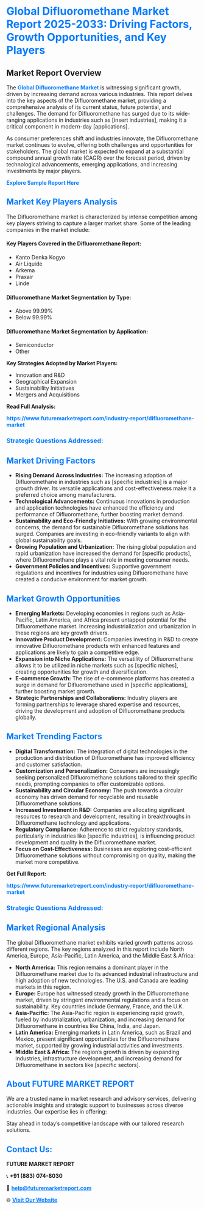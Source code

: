 <h1 style="color: #007BFF;">Global Difluoromethane Market Report 2025-2033: Driving Factors, Growth Opportunities, and Key Players</h1>

<section id="overview">
<h2>Market Report Overview</h2>
<p>The <a href="https://www.futuremarketreport.com/industry-report/difluoromethane-market" style="color: #007BFF; text-decoration: none;"><strong>Global Difluoromethane Market</strong></a> is witnessing significant growth, driven by increasing demand across various industries. This report delves into the key aspects of the Difluoromethane market, providing a comprehensive analysis of its current status, future potential, and challenges. The demand for Difluoromethane has surged due to its wide-ranging applications in industries such as [insert industries], making it a critical component in modern-day [applications].</p>
<p>As consumer preferences shift and industries innovate, the Difluoromethane market continues to evolve, offering both challenges and opportunities for stakeholders. The global market is expected to expand at a substantial compound annual growth rate (CAGR) over the forecast period, driven by technological advancements, emerging applications, and increasing investments by major players.</p>
</section>

<section id="overview">
<p><a href="https://www.futuremarketreport.com/request-sample/reportId=46915" style="color: #007BFF; text-decoration: none;"><strong>Explore Sample Report Here</strong></a></p>
</section>

<section id="key-players">
<h2 style="color: #007BFF;">Market Key Players Analysis</h2>
<p>The Difluoromethane market is characterized by intense competition among key players striving to capture a larger market share. Some of the leading companies in the market include:</p>
<h4>Key Players Covered in the Difluoromethane Report:</h4>
<ul><li>Kanto Denka Kogyo</li><li>Air Liquide</li><li>Arkema</li><li>Praxair</li><li>Linde</li></ul>
<h4>Difluoromethane Market Segmentation by Type:</h4>
<ul><li>Above 99.99%</li><li>Below 99.99%</li></ul>

<h4>Difluoromethane Market Segmentation by Application:</h4>
<ul><li>Semiconductor</li><li>Other</li></ul>
<p><strong>Key Strategies Adopted by Market Players:</strong></p>
<ul>
<li>Innovation and R&D</li>
<li>Geographical Expansion</li>
<li>Sustainability Initiatives</li>
<li>Mergers and Acquisitions</li>
</ul>
</section>

<section>
<p><strong>Read Full Analysis: </strong></p><a href="https://www.futuremarketreport.com/industry-report/difluoromethane-market" style="color: #007BFF; text-decoration: none;"><strong>https://www.futuremarketreport.com/industry-report/difluoromethane-market</strong></a>
<h3 style="color: #007BFF;">Strategic Questions Addressed:</h3>
</section>

<section id="driving-factors">
<h2 style="color: #007BFF;">Market Driving Factors</h2>
<ul>
<li><strong>Rising Demand Across Industries:</strong> The increasing adoption of Difluoromethane in industries such as [specific industries] is a major growth driver. Its versatile applications and cost-effectiveness make it a preferred choice among manufacturers.</li>
<li><strong>Technological Advancements:</strong> Continuous innovations in production and application technologies have enhanced the efficiency and performance of Difluoromethane, further boosting market demand.</li>
<li><strong>Sustainability and Eco-Friendly Initiatives:</strong> With growing environmental concerns, the demand for sustainable Difluoromethane solutions has surged. Companies are investing in eco-friendly variants to align with global sustainability goals.</li>
<li><strong>Growing Population and Urbanization:</strong> The rising global population and rapid urbanization have increased the demand for [specific products], where Difluoromethane plays a vital role in meeting consumer needs.</li>
<li><strong>Government Policies and Incentives:</strong> Supportive government regulations and incentives for industries using Difluoromethane have created a conducive environment for market growth.</li>
</ul>
</section>

<section id="growth-opportunities">
<h2 style="color: #007BFF;">Market Growth Opportunities</h2>
<ul>
<li><strong>Emerging Markets:</strong> Developing economies in regions such as Asia-Pacific, Latin America, and Africa present untapped potential for the Difluoromethane market. Increasing industrialization and urbanization in these regions are key growth drivers.</li>
<li><strong>Innovative Product Development:</strong> Companies investing in R&D to create innovative Difluoromethane products with enhanced features and applications are likely to gain a competitive edge.</li>
<li><strong>Expansion into Niche Applications:</strong> The versatility of Difluoromethane allows it to be utilized in niche markets such as [specific niches], creating opportunities for growth and diversification.</li>
<li><strong>E-commerce Growth:</strong> The rise of e-commerce platforms has created a surge in demand for Difluoromethane used in [specific applications], further boosting market growth.</li>
<li><strong>Strategic Partnerships and Collaborations:</strong> Industry players are forming partnerships to leverage shared expertise and resources, driving the development and adoption of Difluoromethane products globally.</li>
</ul>
</section>

<section id="trending-factors">
<h2 style="color: #007BFF;">Market Trending Factors</h2>
<ul>
<li><strong>Digital Transformation:</strong> The integration of digital technologies in the production and distribution of Difluoromethane has improved efficiency and customer satisfaction.</li>
<li><strong>Customization and Personalization:</strong> Consumers are increasingly seeking personalized Difluoromethane solutions tailored to their specific needs, prompting companies to offer customizable options.</li>
<li><strong>Sustainability and Circular Economy:</strong> The push towards a circular economy has driven demand for recyclable and reusable Difluoromethane solutions.</li>
<li><strong>Increased Investment in R&D:</strong> Companies are allocating significant resources to research and development, resulting in breakthroughs in Difluoromethane technology and applications.</li>
<li><strong>Regulatory Compliance:</strong> Adherence to strict regulatory standards, particularly in industries like [specific industries], is influencing product development and quality in the Difluoromethane market.</li>
<li><strong>Focus on Cost-Effectiveness:</strong> Businesses are exploring cost-efficient Difluoromethane solutions without compromising on quality, making the market more competitive.</li>
</ul>
</section>

<section>
<p><strong>Get Full Report: </strong></p><a href="https://www.futuremarketreport.com/industry-report/difluoromethane-market" style="color: #007BFF; text-decoration: none;"><strong>https://www.futuremarketreport.com/industry-report/difluoromethane-market</strong></a>
<h3 style="color: #007BFF;">Strategic Questions Addressed:</h3>
</section>


<section id="regional-analysis">
<h2 style="color: #007BFF;">Market Regional Analysis</h2>
<p>The global Difluoromethane market exhibits varied growth patterns across different regions. The key regions analyzed in this report include North America, Europe, Asia-Pacific, Latin America, and the Middle East & Africa:</p>
<ul>
<li><strong>North America:</strong> This region remains a dominant player in the Difluoromethane market due to its advanced industrial infrastructure and high adoption of new technologies. The U.S. and Canada are leading markets in this region.</li>
<li><strong>Europe:</strong> Europe has witnessed steady growth in the Difluoromethane market, driven by stringent environmental regulations and a focus on sustainability. Key countries include Germany, France, and the U.K.</li>
<li><strong>Asia-Pacific:</strong> The Asia-Pacific region is experiencing rapid growth, fueled by industrialization, urbanization, and increasing demand for Difluoromethane in countries like China, India, and Japan.</li>
<li><strong>Latin America:</strong> Emerging markets in Latin America, such as Brazil and Mexico, present significant opportunities for the Difluoromethane market, supported by growing industrial activities and investments.</li>
<li><strong>Middle East & Africa:</strong> The region’s growth is driven by expanding industries, infrastructure development, and increasing demand for Difluoromethane in sectors like [specific sectors].</li>
</ul>
</section>

<footer>
<h2 style="color: #007BFF;">About FUTURE MARKET REPORT</h2>
<p>We are a trusted name in market research and advisory services, delivering actionable insights and strategic support to businesses across diverse industries. Our expertise lies in offering:</p>

<p>Stay ahead in today’s competitive landscape with our tailored research solutions.</p>

<h2 style="color: #007BFF;">Contact Us:</h2>
<p><strong>FUTURE MARKET REPORT</strong></p>
<p>📞 <strong>+91 (883) 074-8030</strong></p>
<p>📧 <strong><a href="mailto:help@futuremarketreport.com" style="color: #007BFF;">help@futuremarketreport.com</a></strong></p>
<p>🌐 <strong><a href="https://www.futuremarketreport.com/" style="color: #007BFF;">Visit Our Website</a></strong></p>
</footer>